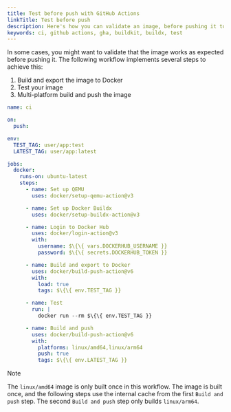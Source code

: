 ```yaml
---
title: Test before push with GitHub Actions
linkTitle: Test before push
description: Here's how you can validate an image, before pushing it to a registry
keywords: ci, github actions, gha, buildkit, buildx, test
---
```


In some cases, you might want to validate that the image works as expected
before pushing it. The following workflow implements several steps to achieve
this:

1. Build and export the image to Docker
2. Test your image
3. Multi-platform build and push the image

```yaml
name: ci

on:
  push:

env:
  TEST_TAG: user/app:test
  LATEST_TAG: user/app:latest

jobs:
  docker:
    runs-on: ubuntu-latest
    steps:
      - name: Set up QEMU
        uses: docker/setup-qemu-action@v3

      - name: Set up Docker Buildx
        uses: docker/setup-buildx-action@v3

      - name: Login to Docker Hub
        uses: docker/login-action@v3
        with:
          username: $\{\{ vars.DOCKERHUB_USERNAME }}
          password: $\{\{ secrets.DOCKERHUB_TOKEN }}

      - name: Build and export to Docker
        uses: docker/build-push-action@v6
        with:
          load: true
          tags: $\{\{ env.TEST_TAG }}

      - name: Test
        run: |
          docker run --rm $\{\{ env.TEST_TAG }}

      - name: Build and push
        uses: docker/build-push-action@v6
        with:
          platforms: linux/amd64,linux/arm64
          push: true
          tags: $\{\{ env.LATEST_TAG }}
```

> [!NOTE]
>
> The `linux/amd64` image is only built once in this workflow. The image is
> built once, and the following steps use the internal cache from the first
> `Build and push` step. The second `Build and push` step only builds
> `linux/arm64`.
